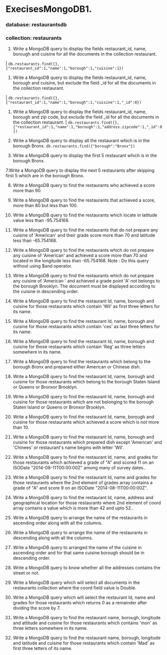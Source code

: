 # ExecisesMongoDB1. 

### database: restaurantsdb
### collection: restaurants

1. Write a MongoDB query to display the fields restaurant_id, name, borough and cuisine for all the documents in the collection restaurant.
   
| `db.restaurants.find({},{"restaurant_id":1,"name":1,"borough":1,"cuisine":1})`

1. Write a MongoDB query to display the fields restaurant_id, name, borough and cuisine, but exclude the field _id for all the documents in the collection restaurant. 
   
| `db.restaurants.find({},{"restaurant_id":1,"name":1,"borough":1,"cuisine":1,"_id":0})`

1. Write a MongoDB query to display the fields restaurant_id, name, borough and zip code, but exclude the field _id for all the documents in the collection restaurant. 
  | `db.restaurants.find({},{"restaurant_id":1,"name":1,"borough":1,"address.zipcode":1,"_id":0})`

4. Write a MongoDB query to display all the restaurant which is in the borough Bronx. 
  `db.restaurants.find({"borough":"Bronx"})`

5. Write a MongoDB query to display the first 5 restaurant which is in the borough Bronx. 


7.Write a MongoDB query to display the next 5 restaurants after skipping first 5 which are in the borough Bronx. 


8. Write a MongoDB query to find the restaurants who achieved a score more than 90. 


9. Write a MongoDB query to find the restaurants that achieved a score, more than 80 but less than 100. 


10. Write a MongoDB query to find the restaurants which locate in latitude value less than -95.754168.


11. Write a MongoDB query to find the restaurants that do not prepare any cuisine of 'American' and their grade score more than 70 and latitude less than -65.754168. 


12. Write a MongoDB query to find the restaurants which do not prepare any cuisine of 'American' and achieved a score more than 70 and located in the longitude less than -65.754168.
Note : Do this query without using $and operator. 


13. Write a MongoDB query to find the restaurants which do not prepare any cuisine of 'American ' and achieved a grade point 'A' not belongs to the borough Brooklyn. The document must be displayed according to the cuisine in descending order. 


14. Write a MongoDB query to find the restaurant Id, name, borough and cuisine for those restaurants which contain 'Wil' as first three letters for its name. 


15. Write a MongoDB query to find the restaurant Id, name, borough and cuisine for those restaurants which contain 'ces' as last three letters for its name. 


16. Write a MongoDB query to find the restaurant Id, name, borough and cuisine for those restaurants which contain 'Reg' as three letters somewhere in its name. 


17. Write a MongoDB query to find the restaurants which belong to the borough Bronx and prepared either American or Chinese dish. 


18. Write a MongoDB query to find the restaurant Id, name, borough and cuisine for those restaurants which belong to the borough Staten Island or Queens or Bronxor Brooklyn. 


19. Write a MongoDB query to find the restaurant Id, name, borough and cuisine for those restaurants which are not belonging to the borough Staten Island or Queens or Bronxor Brooklyn. 


20. Write a MongoDB query to find the restaurant Id, name, borough and cuisine for those restaurants which achieved a score which is not more than 10. 


21. Write a MongoDB query to find the restaurant Id, name, borough and cuisine for those restaurants which prepared dish except 'American' and 'Chinees' or restaurant's name begins with letter 'Wil'. 


22. Write a MongoDB query to find the restaurant Id, name, and grades for those restaurants which achieved a grade of "A" and scored 11 on an ISODate "2014-08-11T00:00:00Z" among many of survey dates.. 


23. Write a MongoDB query to find the restaurant Id, name and grades for those restaurants where the 2nd element of grades array contains a grade of "A" and score 9 on an ISODate "2014-08-11T00:00:00Z". 


24. Write a MongoDB query to find the restaurant Id, name, address and geographical location for those restaurants where 2nd element of coord array contains a value which is more than 42 and upto 52.. 


25. Write a MongoDB query to arrange the name of the restaurants in ascending order along with all the columns. 


26. Write a MongoDB query to arrange the name of the restaurants in descending along with all the columns. 


27. Write a MongoDB query to arranged the name of the cuisine in ascending order and for that same cuisine borough should be in descending order. 


28. Write a MongoDB query to know whether all the addresses contains the street or not. 


29. Write a MongoDB query which will select all documents in the restaurants collection where the coord field value is Double. 


30. Write a MongoDB query which will select the restaurant Id, name and grades for those restaurants which returns 0 as a remainder after dividing the score by 7. 


31. Write a MongoDB query to find the restaurant name, borough, longitude and attitude and cuisine for those restaurants which contains 'mon' as three letters somewhere in its name. 


32. Write a MongoDB query to find the restaurant name, borough, longitude and latitude and cuisine for those restaurants which contain 'Mad' as first three letters of its name. 

